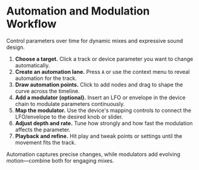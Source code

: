 # Automation and Modulation Workflow

Control parameters over time for dynamic mixes and expressive sound design.

1. **Choose a target.** Click a track or device parameter you want to change automatically.
2. **Create an automation lane.** Press `A` or use the context menu to reveal automation for the track.
3. **Draw automation points.** Click to add nodes and drag to shape the curve across the timeline.
4. **Add a modulator (optional).** Insert an LFO or envelope in the device chain to modulate parameters continuously.
5. **Map the modulator.** Use the device's mapping controls to connect the LFO/envelope to the desired knob or slider.
6. **Adjust depth and rate.** Tune how strongly and how fast the modulation affects the parameter.
7. **Playback and refine.** Hit play and tweak points or settings until the movement fits the track.

Automation captures precise changes, while modulators add evolving motion—combine both for engaging mixes.
